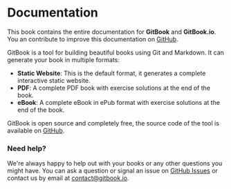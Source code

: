 Documentation
=============

This book contains the entire documentation for **GitBook** and **GitBook.io**. You an contribute to improve this documentation on [GitHub](https://github.com/GitbookIO/documentation).

GitBook is a tool for building beautiful books using Git and Markdown. It can generate your book in multiple formats:

* **Static Website**: This is the default format, it generates a complete interactive static website.
* **PDF**: A complete PDF book with exercise solutions at the end of the book.
* **eBook**: A complete eBook in ePub format with exercise solutions at the end of the book.

GitBook is open source and completely free, the source code of the tool is available on [GitHub](https://github.com/GitbookIO/gitbook).

### Need help?

We're always happy to help out with your books or any other questions you might have. You can ask a question or signal an issue on [GitHub Issues](https://github.com/GitbookIO/gitbook.io/issues?state=open) or contact us by email at [contact@gitbook.io](mailto:contact@gitbook.io).

